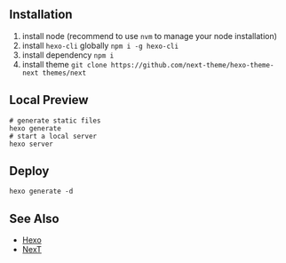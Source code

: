## Installation

1. install node (recommend to use `nvm` to manage your node installation)
2. install `hexo-cli` globally `npm i -g hexo-cli`
3. install dependency `npm i`
4. install theme `git clone https://github.com/next-theme/hexo-theme-next themes/next`

## Local Preview

```shell
# generate static files
hexo generate
# start a local server
hexo server
```

## Deploy

`hexo generate -d`



## See Also

- [Hexo](https://hexo.io/)
- [NexT](https://github.com/next-theme/hexo-theme-next)

